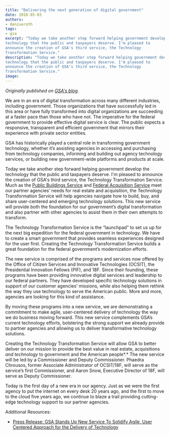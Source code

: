 ```yaml
---
title: "Delivering the next generation of digital government"
date: 2016-05-03
authors:
- deniseroth
tags:
- gsa
excerpt: "Today we take another step forward helping government develop the
technology that the public and taxpayers deserve. I'm pleased to
announce the creation of GSA's third service, the Technology
Transformation Service."
description: "Today we take another step forward helping government develop the
technology that the public and taxpayers deserve. I'm pleased to
announce the creation of GSA's third service, the Technology
Transformation Service."
image:
---
```


*Originally published on [GSA's blog](http://gsablogs.gsa.gov/gsablog/2016/05/03/delivering-the-next-generation-of-digital-government/).*

We are in an era of digital transformation across many different
industries, including government. Those organizations that have
successfully led in this area or have fully transformed into digital
organizations are succeeding at a faster pace than those who have not.
The imperative for the federal government to provide effective digital
service is clear. The public expects a responsive, transparent and
efficient government that mirrors their experience with private sector
entities.

GSA has historically played a central role in transforming government
technology, whether it’s assisting agencies in accessing and purchasing
from technology companies, informing and building out agency technology
services, or building new government-wide platforms and products at
scale.

Today we take another step forward helping government develop the
technology that the public and taxpayers deserve. I'm pleased to
announce the creation of GSA's third service, the Technology
Transformation Service. Much as the [Public Buildings
Service](http://www.gsa.gov/portal/content/104444) and [Federal
Acquisition Service](http://www.gsa.gov/portal/content/105080) meet our
partner agencies’ needs for real estate and acquisition, the Technology
Transformation Service will help agencies navigate how to build, buy,
and share user-centered and emerging technology solutions. This new
service will provide both the foundation for our government’s digital
transformation and also partner with other agencies to assist them in
their own attempts to transform.

The Technology Transformation Service is the “launchpad” to set us up
for the next big expedition for the federal government in technology. We
have to create a smart government that provides seamless experiences
designed for the user first. Creating the Technology Transformation
Service builds a great foundation for the federal government’s
modernization efforts.

The new service is comprised of the programs and services now offered by
the Office of Citizen Services and Innovative Technologies (OCSIT), the
Presidential Innovation Fellows (PIF), and 18F. Since their founding,
these programs have been providing innovative digital services and
leadership to our federal partners. They have developed specific
technology solutions in support of our customer agencies’ missions,
while also helping them rethink the way they use technology to serve the
American public. More and more, agencies are looking for this kind of
assistance.

By moving these programs into a new service, we are demonstrating a
commitment to make agile, user-centered delivery of technology the way
we do business moving forward. This new service complements GSA’s
current technology efforts, bolstering the strong support we already
provide to partner agencies and allowing us to deliver transformative
technology solutions.

Creating the Technology Transformation Service will allow GSA to better
deliver on our mission to provide the best value in real estate,
acquisitions *and technology* to government and the American people*.*
The new service will be led by a Commissioner and Deputy Commissioner.
Phaedra Chrousos, former Associate Administrator of OCSIT/18F, will
serve as the service’s first Commissioner, and Aaron Snow, Executive
Director of 18F, will serve as Deputy Commissioner.

Today is the first day of a new era in our agency. Just as we were the
first agency to put the internet on every desk 20 years ago, and the
first to move to the cloud five years ago, we continue to blaze a trail
providing cutting-edge technology support to our partner agencies.

Additional Resources:

-   [Press Release: GSA Stands Up New Service To Solidify Agile, User Centered Approach for the Delivery of Technology](http://www.gsa.gov/portal/content/129918)
